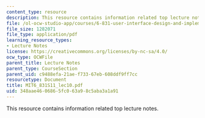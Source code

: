 ```yaml
---
content_type: resource
description: This resource contains information related top lecture notes.
file: /ol-ocw-studio-app/courses/6-831-user-interface-design-and-implementation-spring-2011/348aae4606865fc063a98c5aba3a1a91_MIT6_831S11_lec10.pdf
file_size: 1282071
file_type: application/pdf
learning_resource_types:
- Lecture Notes
license: https://creativecommons.org/licenses/by-nc-sa/4.0/
ocw_type: OCWFile
parent_title: Lecture Notes
parent_type: CourseSection
parent_uid: c9488efa-21ae-f733-67eb-608ddf9ff7cc
resourcetype: Document
title: MIT6_831S11_lec10.pdf
uid: 348aae46-0686-5fc0-63a9-8c5aba3a1a91
---
```

This resource contains information related top lecture notes.